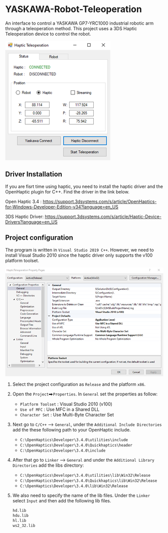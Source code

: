 # YASKAWA-Robot-Teleoperation

An interface to control a YASKAWA GP7-YRC1000 industrial robotic arm through a teleoperation method. This project uses a 3DS Haptic Teleoperation device to control the robot. 


![Config](images/ui_interface.PNG)

## Driver Installation

If you are fisrt time using haptic, you need to install the haptic driver and the OpenHaptic plugin for C++. Find the driver in the link below.

Open Haptic 3.4 : https://support.3dsystems.com/s/article/OpenHaptics-for-Windows-Developer-Edition-v34?language=en_US

3DS Haptic Driver: https://support.3dsystems.com/s/article/Haptic-Device-Drivers?language=en_US

## Project configuration

The program is written in `Visual Studio 2019 C++`. However, we need to install Visual Studio 2010 since the haptic driver only supports the v100 platform toolset. 

![Config](images/Config.PNG)

1. Select the project configuration as `Release` and the platform `x86`. 

2. Open the `Project`⮕`Properties`. In `General` set the properties as follow:
   * `Platform Toolset` : Visual Studio 2010 (v100)
   * `Use of MFC` : Use MFC in a Shared DLL
   * `Character Set` : Use Multi-Byte Character Set


2. Next go to `C/C++` --> `General`, under the `Additional Include Directories` add the these following path to your OpenHaptic include.
   * `C:\OpenHaptics\Developer\3.4.0\utilities\include`
   * `C:\OpenHaptics\Developer\3.4.0\Quickhaptics\header`
   * `C:\OpenHaptics\Developer\3.4.0\include`
   
3. After that go to `Linker` --> `General` and under the `Additional Library Directories` add the libs directory:
   * ```C:\OpenHaptics\Developer\3.4.0\utilities\lib\Win32\Release```
   * ```C:\OpenHaptics\Developer\3.4.0\Quickhaptics\lib\Win32\Release```
   * ```C:\OpenHaptics\Developer\3.4.0\lib\Win32\Release```
 
4. We also need to specify the name of the lib files. Under the `Linker` select `Input` and then add the following lib files.
    ```
    hd.lib
    hdu.lib
    hl.lib
    ws2_32.lib
    ```
  
